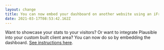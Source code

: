 ```yaml
---
layout: change
title: You can now embed your dashboard on another website using an iFrame
date: 2021-03-17T08:53:42.162Z
---
```

Want to showcase your stats to your visitors? Or want to integrate Plausible into your custom built client area? You can now do so by embedding the dashboard. [See instructions here](https://plausible.io/docs/embed-dashboard).